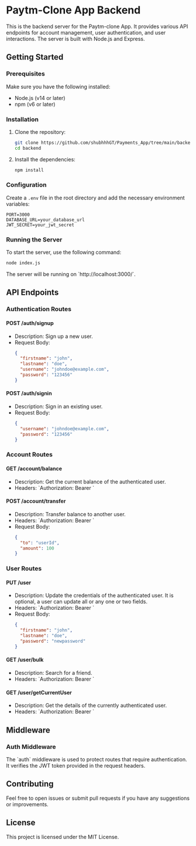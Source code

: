 # Paytm-Clone App Backend

This is the backend server for the Paytm-clone App. It provides various API endpoints for account management, user authentication, and user interactions. The server is built with Node.js and Express.

## Getting Started

### Prerequisites

Make sure you have the following installed:

- Node.js (v14 or later)
- npm (v6 or later)

### Installation

1. Clone the repository:

   ```bash
   git clone https://github.com/shubhhhGT/Payments_App/tree/main/backend.git
   cd backend
   ```

2. Install the dependencies:

   ```bash
   npm install
   ```

### Configuration

Create a `.env` file in the root directory and add the necessary environment variables:

```plaintext
PORT=3000
DATABASE_URL=your_database_url
JWT_SECRET=your_jwt_secret
```

### Running the Server

To start the server, use the following command:

```bash
node index.js
```

The server will be running on \`http://localhost:3000/`.

## API Endpoints

### Authentication Routes

#### POST /auth/signup

- Description: Sign up a new user.
- Request Body:
  ```json
  {
    "firstname": "john",
    "lastname": "doe",
    "username": "johndoe@example.com",
    "password": "123456"
  }
  ```

#### POST /auth/signin

- Description: Sign in an existing user.
- Request Body:
  ```json
  {
    "username": "johndoe@example.com",
    "password": "123456"
  }
  ```

### Account Routes

#### GET /account/balance

- Description: Get the current balance of the authenticated user.
- Headers: \`Authorization: Bearer <token>\`

#### POST /account/transfer

- Description: Transfer balance to another user.
- Headers: \`Authorization: Bearer <token>\`
- Request Body:
  ```json
  {
    "to": "userId",
    "amount": 100
  }
  ```

### User Routes

#### PUT /user

- Description: Update the credentials of the authenticated user. It is optional, a user can update all or any one or two fields.
- Headers: \`Authorization: Bearer <token>\`
- Request Body:
  ```json
  {
    "firstname": "john",
    "lastname": "doe",
    "password": "newpassword"
  }
  ```

#### GET /user/bulk

- Description: Search for a friend.
- Headers: \`Authorization: Bearer <token>\`

#### GET /user/getCurrentUser

- Description: Get the details of the currently authenticated user.
- Headers: \`Authorization: Bearer <token>\`

## Middleware

### Auth Middleware

The \`auth\` middleware is used to protect routes that require authentication. It verifies the JWT token provided in the request headers.

## Contributing

Feel free to open issues or submit pull requests if you have any suggestions or improvements.

## License

This project is licensed under the MIT License.

